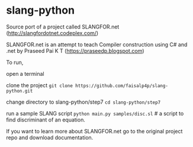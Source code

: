 slang-python
============

Source port of a project called SLANGFOR.net (http://slangfordotnet.codeplex.com/)

SLANGFOR.net is an attempt to teach Compiler construction using C# and .net by Praseed Pai K T (https://praseedp.blogspot.com)

To run,

open a terminal

clone the project
`git clone https://github.com/faisalp4p/slang-python.git`

change directory to slang-python/step7
`cd slang-python/step7`

run a sample SLANG script
`python main.py samples/disc.sl` #  a script to find discriminant of an equation.

If you want to learn more about SLANGFOR.net go to the original project repo and download documentation.
